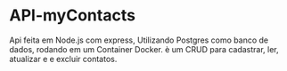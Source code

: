 # API-myContacts

Api feita em Node.js com express, Utilizando Postgres como banco de dados, rodando em um Container Docker.
è um CRUD para cadastrar, ler, atualizar e e excluir contatos.
